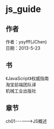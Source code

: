 js_guide
========
作者
--------
作者：ysyfff(JChen)<br/>
日期：2013-5-23

书
--------
《JavaScript》权威指南<br/>
淘宝前端团队译<br/>
机械工业出版社

章节
--------
ch01------>JS概述<br/>
